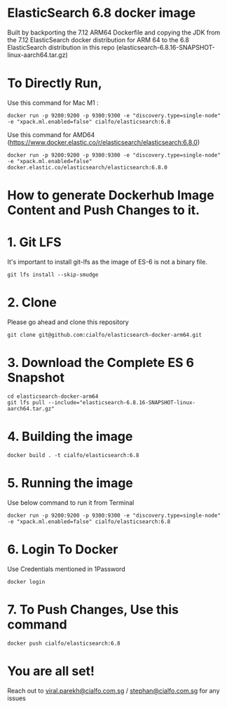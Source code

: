 # ElasticSearch 6.8 docker image

Built by backporting the 7.12 ARM64 Dockerfile and copying the JDK from the 7.12 ElasticSearch docker distribution for ARM 64 to the 6.8 ElasticSearch distribution in this repo (elasticsearch-6.8.16-SNAPSHOT-linux-aarch64.tar.gz)

# To Directly Run,
Use this command for Mac M1 :
```
docker run -p 9200:9200 -p 9300:9300 -e "discovery.type=single-node"  -e "xpack.ml.enabled=false" cialfo/elasticsearch:6.8
```
Use this command for AMD64 (https://www.docker.elastic.co/r/elasticsearch/elasticsearch:6.8.0)
```
docker run -p 9200:9200 -p 9300:9300 -e "discovery.type=single-node"  -e "xpack.ml.enabled=false" docker.elastic.co/elasticsearch/elasticsearch:6.8.0
```


# How to generate Dockerhub Image Content and Push Changes to it.

# 1. Git LFS
It's important to install git-lfs as the image of ES-6 is not a binary file.
```
git lfs install --skip-smudge
```

# 2. Clone
Please go ahead and clone this repository
```
git clone git@github.com:cialfo/elasticsearch-docker-arm64.git
```

# 3. Download the Complete ES 6 Snapshot
```
cd elasticsearch-docker-arm64
git lfs pull --include="elasticsearch-6.8.16-SNAPSHOT-linux-aarch64.tar.gz"
```

# 4. Building the image
```
docker build . -t cialfo/elasticsearch:6.8
```

# 5. Running the image
Use below command to run it from Terminal

```
docker run -p 9200:9200 -p 9300:9300 -e "discovery.type=single-node"  -e "xpack.ml.enabled=false" cialfo/elasticsearch:6.8
```

# 6. Login To Docker
Use Credentials mentioned in 1Password
```
docker login
```

# 7. To Push Changes, Use this command
```
docker push cialfo/elasticsearch:6.8
```

# You are all set!
Reach out to viral.parekh@cialfo.com.sg / stephan@cialfo.com.sg for any issues
